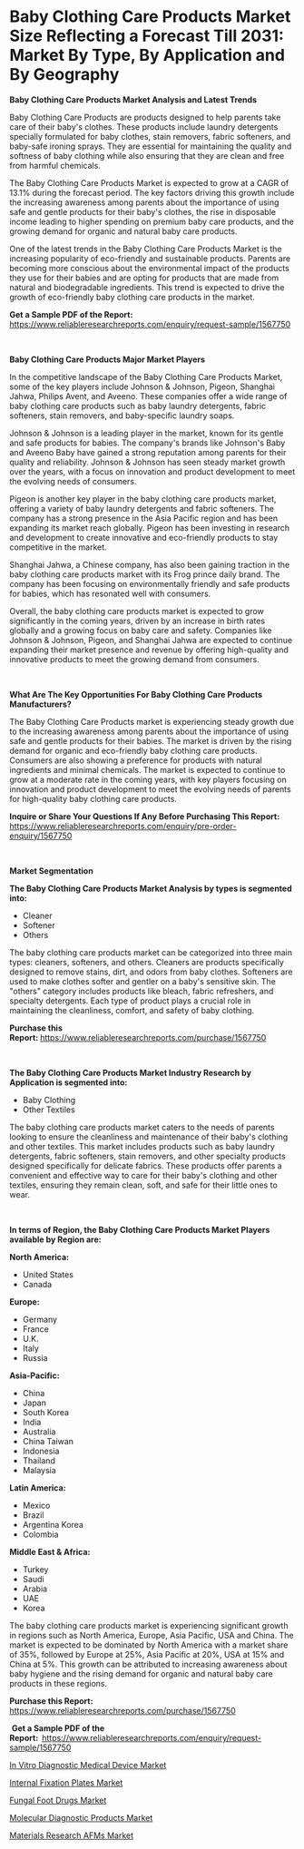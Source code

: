 <p><h1>Baby Clothing Care Products Market Size Reflecting a Forecast Till 2031: Market By Type, By Application and By Geography</h1></p><p><strong>Baby Clothing Care Products Market Analysis and Latest Trends</strong></p>
<p><p>Baby Clothing Care Products are products designed to help parents take care of their baby's clothes. These products include laundry detergents specially formulated for baby clothes, stain removers, fabric softeners, and baby-safe ironing sprays. They are essential for maintaining the quality and softness of baby clothing while also ensuring that they are clean and free from harmful chemicals.</p><p>The Baby Clothing Care Products Market is expected to grow at a CAGR of 13.1% during the forecast period. The key factors driving this growth include the increasing awareness among parents about the importance of using safe and gentle products for their baby's clothes, the rise in disposable income leading to higher spending on premium baby care products, and the growing demand for organic and natural baby care products.</p><p>One of the latest trends in the Baby Clothing Care Products Market is the increasing popularity of eco-friendly and sustainable products. Parents are becoming more conscious about the environmental impact of the products they use for their babies and are opting for products that are made from natural and biodegradable ingredients. This trend is expected to drive the growth of eco-friendly baby clothing care products in the market.</p></p>
<p><strong>Get a Sample PDF of the Report:&nbsp;</strong> <a href="https://www.reliableresearchreports.com/enquiry/request-sample/1567750">https://www.reliableresearchreports.com/enquiry/request-sample/1567750</a></p>
<p>&nbsp;</p>
<p><strong>Baby Clothing Care Products Major Market Players</strong></p>
<p><p>In the competitive landscape of the Baby Clothing Care Products Market, some of the key players include Johnson & Johnson, Pigeon, Shanghai Jahwa, Philips Avent, and Aveeno. These companies offer a wide range of baby clothing care products such as baby laundry detergents, fabric softeners, stain removers, and baby-specific laundry soaps.</p><p>Johnson & Johnson is a leading player in the market, known for its gentle and safe products for babies. The company's brands like Johnson's Baby and Aveeno Baby have gained a strong reputation among parents for their quality and reliability. Johnson & Johnson has seen steady market growth over the years, with a focus on innovation and product development to meet the evolving needs of consumers.</p><p>Pigeon is another key player in the baby clothing care products market, offering a variety of baby laundry detergents and fabric softeners. The company has a strong presence in the Asia Pacific region and has been expanding its market reach globally. Pigeon has been investing in research and development to create innovative and eco-friendly products to stay competitive in the market.</p><p>Shanghai Jahwa, a Chinese company, has also been gaining traction in the baby clothing care products market with its Frog prince daily brand. The company has been focusing on environmentally friendly and safe products for babies, which has resonated well with consumers.</p><p>Overall, the baby clothing care products market is expected to grow significantly in the coming years, driven by an increase in birth rates globally and a growing focus on baby care and safety. Companies like Johnson & Johnson, Pigeon, and Shanghai Jahwa are expected to continue expanding their market presence and revenue by offering high-quality and innovative products to meet the growing demand from consumers.</p></p>
<p>&nbsp;</p>
<p><strong>What Are The Key Opportunities For Baby Clothing Care Products Manufacturers?</strong></p>
<p><p>The Baby Clothing Care Products market is experiencing steady growth due to the increasing awareness among parents about the importance of using safe and gentle products for their babies. The market is driven by the rising demand for organic and eco-friendly baby clothing care products. Consumers are also showing a preference for products with natural ingredients and minimal chemicals. The market is expected to continue to grow at a moderate rate in the coming years, with key players focusing on innovation and product development to meet the evolving needs of parents for high-quality baby clothing care products.</p></p>
<p><strong>Inquire or Share Your Questions If Any Before Purchasing This Report:</strong> <a href="https://www.reliableresearchreports.com/enquiry/pre-order-enquiry/1567750">https://www.reliableresearchreports.com/enquiry/pre-order-enquiry/1567750</a></p>
<p>&nbsp;</p>
<p><strong>Market Segmentation</strong></p>
<p><strong>The Baby Clothing Care Products Market Analysis by types is segmented into:</strong></p>
<p><ul><li>Cleaner</li><li>Softener</li><li>Others</li></ul></p>
<p><p>The baby clothing care products market can be categorized into three main types: cleaners, softeners, and others. Cleaners are products specifically designed to remove stains, dirt, and odors from baby clothes. Softeners are used to make clothes softer and gentler on a baby's sensitive skin. The "others" category includes products like bleach, fabric refreshers, and specialty detergents. Each type of product plays a crucial role in maintaining the cleanliness, comfort, and safety of baby clothing.</p></p>
<p><strong>Purchase this Report:&nbsp;</strong><a href="https://www.reliableresearchreports.com/purchase/1567750">https://www.reliableresearchreports.com/purchase/1567750</a></p>
<p>&nbsp;</p>
<p><strong>The Baby Clothing Care Products Market Industry Research by Application is segmented into:</strong></p>
<p><ul><li>Baby Clothing</li><li>Other Textiles</li></ul></p>
<p><p>The baby clothing care products market caters to the needs of parents looking to ensure the cleanliness and maintenance of their baby's clothing and other textiles. This market includes products such as baby laundry detergents, fabric softeners, stain removers, and other specialty products designed specifically for delicate fabrics. These products offer parents a convenient and effective way to care for their baby's clothing and other textiles, ensuring they remain clean, soft, and safe for their little ones to wear.</p></p>
<p>&nbsp;</p>
<p><strong>In terms of Region, the Baby Clothing Care Products Market Players available by Region are:</strong></p>
<p>
    <p> <strong> North America: </strong>
        <ul>
            <li>United States</li>
            <li>Canada</li>
        </ul>
        </p> 
    <p> <strong> Europe: </strong>
        <ul>
            <li>Germany</li>
            <li>France</li>
            <li>U.K.</li>
            <li>Italy</li>
            <li>Russia</li>
        </ul>
        </p> 
    <p> <strong> Asia-Pacific: </strong>
        <ul>
            <li>China</li>
            <li>Japan</li>
            <li>South Korea</li>
            <li>India</li>
            <li>Australia</li>
            <li>China Taiwan</li>
            <li>Indonesia</li>
            <li>Thailand</li>
            <li>Malaysia</li>
        </ul>
        </p> 
    <p> <strong> Latin America: </strong>
        <ul>
            <li>Mexico</li>
            <li>Brazil</li>
            <li>Argentina Korea</li>
            <li>Colombia</li>
        </ul>
        </p> 
    <p> <strong> Middle East & Africa: </strong>
        <ul>
            <li>Turkey</li>
            <li>Saudi</li>
            <li>Arabia</li>
            <li>UAE</li>
            <li>Korea</li>
        </ul>
    </p>
    </p>
<p><p>The baby clothing care products market is experiencing significant growth in regions such as North America, Europe, Asia Pacific, USA and China. The market is expected to be dominated by North America with a market share of 35%, followed by Europe at 25%, Asia Pacific at 20%, USA at 15% and China at 5%. This growth can be attributed to increasing awareness about baby hygiene and the rising demand for organic and natural baby care products in these regions.</p></p>
<p><strong>Purchase this Report: </strong><a href="https://www.reliableresearchreports.com/purchase/1567750">https://www.reliableresearchreports.com/purchase/1567750</a></p>
<p>&nbsp;<strong>Get a Sample PDF of the Report:&nbsp;&nbsp;</strong><a href="https://www.reliableresearchreports.com/enquiry/request-sample/1567750">https://www.reliableresearchreports.com/enquiry/request-sample/1567750</a></p>
<p><strong></strong></p>
<p><p><a href="https://medium.com/@meggieconn/in-vitro-diagnostic-medical-device-market-size-and-market-trends-complete-industry-overview-2024-7c8121ef8e11">In Vitro Diagnostic Medical Device Market</a></p><p><a href="https://github.com/nicoletavirag/Market-Research-Report-List-1/blob/main/internal-fixation-plates-market.md">Internal Fixation Plates Market</a></p><p><a href="https://github.com/mauripalmi/Market-Research-Report-List-1/blob/main/fungal-foot-drugs-market.md">Fungal Foot Drugs Market</a></p><p><a href="https://medium.com/@meggieconn/molecular-diagnostic-products-market-outlook-industry-overview-and-forecast-2024-to-2031-728c07e7bc51">Molecular Diagnostic Products Market</a></p><p><a href="https://issuu.com/reportprime-2/docs/materials-research-afms-market-size-2030.pptx">Materials Research AFMs Market</a></p></p>